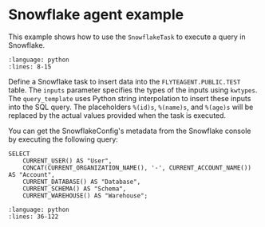 # Snowflake agent example

This example shows how to use the `SnowflakeTask` to execute a query in Snowflake.

```{rli} https://raw.githubusercontent.com/flyteorg/flytesnacks/7a300ac43f3da41a4e01bd4dae9d45e8c0094ce3/examples/sagemaker_inference_agent/sagemaker_inference_agent/sagemaker_inference_agent_example_usage.py
:language: python
:lines: 8-15
```

Define a Snowflake task to insert data into the `FLYTEAGENT.PUBLIC.TEST` table.
The `inputs` parameter specifies the types of the inputs using `kwtypes`.
The `query_template` uses Python string interpolation to insert these inputs into the SQL query.
The placeholders `%(id)s`, `%(name)s`, and `%(age)s` will be replaced by the actual values
provided when the task is executed.

You can get the SnowflakeConfig's metadata from the Snowflake console by executing the following query:

```{code} SQL
SELECT
    CURRENT_USER() AS "User",
    CONCAT(CURRENT_ORGANIZATION_NAME(), '-', CURRENT_ACCOUNT_NAME()) AS "Account",
    CURRENT_DATABASE() AS "Database",
    CURRENT_SCHEMA() AS "Schema",
    CURRENT_WAREHOUSE() AS "Warehouse";
```

```{rli} https://raw.githubusercontent.com/flyteorg/flytesnacks/7a300ac43f3da41a4e01bd4dae9d45e8c0094ce3/examples/sagemaker_inference_agent/sagemaker_inference_agent/sagemaker_inference_agent_example_usage.py
:language: python
:lines: 36-122
```

